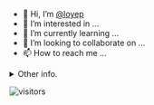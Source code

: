 - 👋 Hi, I’m [@loyep](https://github.com/loyep)
- 👀 I’m interested in ...
- 🌱 I’m currently learning ...
- 💞️ I’m looking to collaborate on ...
- 📫 How to reach me ...

<details>
  <summary>Other info.</summary>
  <br>

<!--START_SECTION:waka-->

```txt
TypeScript   4 hrs 47 mins   ████████████████░░░░░░░░░   63.83 %
Bash         53 mins         ███░░░░░░░░░░░░░░░░░░░░░░   11.92 %
JSON         44 mins         ██▒░░░░░░░░░░░░░░░░░░░░░░   09.96 %
TSConfig     20 mins         █░░░░░░░░░░░░░░░░░░░░░░░░   04.61 %
YAML         16 mins         █░░░░░░░░░░░░░░░░░░░░░░░░   03.64 %
```

<!--END_SECTION:waka-->

</details>

![visitors](https://visitor-badge.glitch.me/badge?page_id=loyep.loyep)
